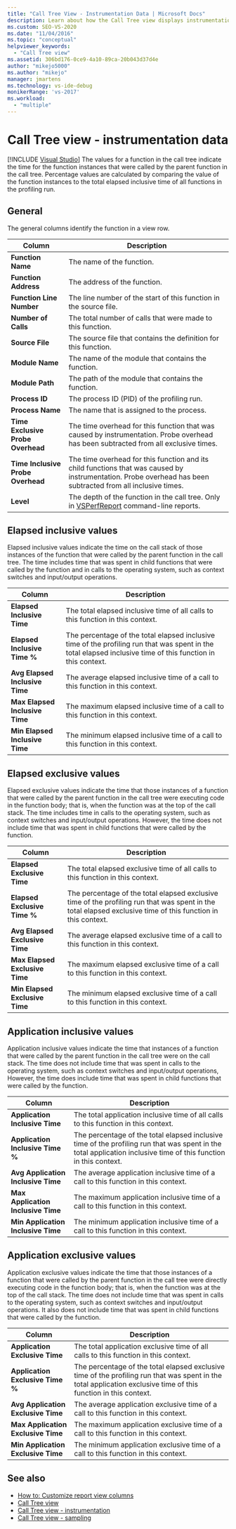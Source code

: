 ```yaml
---
title: "Call Tree View - Instrumentation Data | Microsoft Docs"
description: Learn about how the Call Tree view displays instrumentation information in the call tree in Performance Explorer.
ms.custom: SEO-VS-2020
ms.date: "11/04/2016"
ms.topic: "conceptual"
helpviewer_keywords:
  - "Call Tree view"
ms.assetid: 306bd176-0ce9-4a10-89ca-20b043d37d4e
author: "mikejo5000"
ms.author: "mikejo"
manager: jmartens
ms.technology: vs-ide-debug
monikerRange: 'vs-2017'
ms.workload:
  - "multiple"
---
```

# Call Tree view - instrumentation data

 [!INCLUDE [Visual Studio](~/includes/applies-to-version/vs-not-mac.md)]
The values for a function in the call tree indicate the time for the function instances that were called by the parent function in the call tree. Percentage values are calculated by comparing the value of the function instances to the total elapsed inclusive time of all functions in the profiling run.

## General
 The general columns identify the function in a view row.

|Column|Description|
|------------|-----------------|
|**Function Name**|The name of the function.|
|**Function Address**|The address of the function.|
|**Function Line Number**|The line number of the start of this function in the source file.|
|**Number of Calls**|The total number of calls that were made to this function.|
|**Source File**|The source file that contains the definition for this function.|
|**Module Name**|The name of the module that contains the function.|
|**Module Path**|The path of the module that contains the function.|
|**Process ID**|The process ID (PID) of the profiling run.|
|**Process Name**|The name that is assigned to the process.|
|**Time Exclusive Probe Overhead**|The time overhead for this function that was caused by instrumentation. Probe overhead has been subtracted from all exclusive times.|
|**Time Inclusive Probe Overhead**|The time overhead for this function and its child functions that was caused by instrumentation. Probe overhead has been subtracted from all inclusive times.|
|**Level**|The depth of the function in the call tree. Only in [VSPerfReport](../profiling/vsperfreport.md) command-line reports.|

## Elapsed inclusive values
 Elapsed inclusive values indicate the time on the call stack of those instances of the function that were called by the parent function in the call tree. The time includes time that was spent in child functions that were called by the function and in calls to the operating system, such as context switches and input/output operations.

|Column|Description|
|------------|-----------------|
|**Elapsed Inclusive Time**|The total elapsed inclusive time of all calls to this function in this context.|
|**Elapsed Inclusive Time %**|The percentage of the total elapsed inclusive time of the profiling run that was spent in the total elapsed inclusive time of this function in this context.|
|**Avg Elapsed Inclusive Time**|The average elapsed inclusive time of a call to this function in this context.|
|**Max Elapsed Inclusive Time**|The maximum elapsed inclusive time of a call to this function in this context.|
|**Min Elapsed Inclusive Time**|The minimum elapsed inclusive time of a call to this function in this context.|

## Elapsed exclusive values
 Elapsed exclusive values indicate the time that those instances of a function that were called by the parent function in the call tree were executing code in the function body; that is, when the function was at the top of the call stack. The time includes time in calls to the operating system, such as context switches and input/output operations. However, the time does not include time that was spent in child functions that were called by the function.

|Column|Description|
|------------|-----------------|
|**Elapsed Exclusive Time**|The total elapsed exclusive time of all calls to this function in this context.|
|**Elapsed Exclusive Time %**|The percentage of the total elapsed exclusive time of the profiling run that was spent in the total elapsed exclusive time of this function in this context.|
|**Avg Elapsed Exclusive Time**|The average elapsed exclusive time of a call to this function in this context.|
|**Max Elapsed Exclusive Time**|The maximum elapsed exclusive time of a call to this function in this context.|
|**Min Elapsed Exclusive Time**|The minimum elapsed exclusive time of a call to this function in this context.|

## Application inclusive values
 Application inclusive values indicate the time that instances of a function that were called by the parent function in the call tree were on the call stack. The time does not include time that was spent in calls to the operating system, such as context switches and input/output operations, However, the time does include time that was spent in child functions that were called by the function.

|Column|Description|
|------------|-----------------|
|**Application Inclusive Time**|The total application inclusive time of all calls to this function in this context.|
|**Application Inclusive Time %**|The percentage of the total elapsed inclusive time of the profiling run that was spent in the total application inclusive time of this function in this context.|
|**Avg Application Inclusive Time**|The average application inclusive time of a call to this function in this context.|
|**Max Application Inclusive Time**|The maximum application inclusive time of a call to this function in this context.|
|**Min Application Inclusive Time**|The minimum application inclusive time of a call to this function in this context.|

## Application exclusive values
 Application exclusive values indicate the time that those instances of a function that were called by the parent function in the call tree were directly executing code in the function body; that is, when the function was at the top of the call stack. The time does not include time that was spent in calls to the operating system, such as context switches and input/output operations. It also does not include time that was spent in child functions that were called by the function.

|Column|Description|
|------------|-----------------|
|**Application Exclusive Time**|The total application exclusive time of all calls to this function in this context.|
|**Application Exclusive Time %**|The percentage of the total elapsed exclusive time of the profiling run that was spent in the total application exclusive time of this function in this context.|
|**Avg Application Exclusive Time**|The average application exclusive time of a call to this function in this context.|
|**Max Application Exclusive Time**|The maximum application exclusive time of a call to this function in this context.|
|**Min Application Exclusive Time**|The minimum application exclusive time of a call to this function in this context.|

## See also
- [How to: Customize report view columns](../profiling/how-to-customize-report-view-columns.md)
- [Call Tree view](../profiling/call-tree-view-sampling-data.md)
- [Call Tree view - instrumentation](../profiling/call-tree-view-dotnet-memory-instrumentation-data.md)
- [Call Tree view - sampling](../profiling/call-tree-view-dotnet-memory-sampling-data.md)
